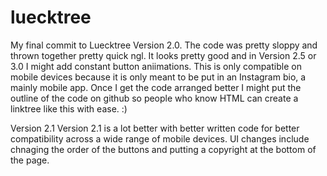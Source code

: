# luecktree
My final commit to Luecktree Version 2.0. The code was pretty sloppy and thrown together pretty quick ngl. It looks pretty good and in Version 2.5 or 3.0 I might add constant button aniimations. This is only compatible on mobile devices because it is only meant to be put in an Instagram bio, a mainly mobile app. Once I get the code arranged better I might put the outline of the code on github so people who know HTML can create a linktree like this with ease. :)

Version 2.1 
Version 2.1 is a lot better with better written code for better compatibility across a wide range of mobile devices. UI changes include chnaging the order of the buttons and putting a copyright at the bottom of the page. 
